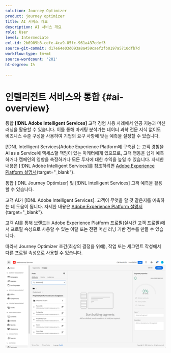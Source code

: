 ```yaml
---
solution: Journey Optimizer
product: journey optimizer
title: AI 서비스 개요
description: AI 서비스 개요
role: User
level: Intermediate
exl-id: 2b6989b3-cefe-4ca9-85fc-961a437edef3
source-git-commit: d17e64e03d093a8a459caef2fb0197a5710dfb7d
workflow-type: tm+mt
source-wordcount: '201'
ht-degree: 1%

---
```


# 인텔리전트 서비스와 통합 {#ai-overview}

통합 **[!DNL Adobe Intelligent Services]** 고객 경험 사용 사례에서 인공 지능과 머신 러닝을 활용할 수 있습니다. 이를 통해 마케팅 분석가는 데이터 과학 전문 지식 없이도 비즈니스 수준 구성을 사용하여 기업의 요구 사항에 맞는 예측을 설정할 수 있습니다.

[!DNL Intelligent Services]Adobe Experience Platform에 구축된 는 고객 경험을 AI as a Service에 액세스할 책임이 있는 마케터에게 있으므로, 고객 행동을 쉽게 예측하거나 캠페인의 영향을 측정하거나 모든 투자에 대한 수익을 높일 수 있습니다. 자세한 내용은 [!DNL Adobe Intelligent Services]를 참조하려면 [Adobe Experience Platform 설명서](https://experienceleague.adobe.com/docs/experience-platform/intelligent-services/home.html){target=&quot;_blank&quot;}.

통합 [!DNL Journey Optimizer] 및 [!DNL Intelligent Services] 고객 예측을 활용할 수 있습니다.

고객 AI가 [!DNL Adobe Intelligent Services]. 고객이 무엇을 할 것 같은지를 예측하는 데 도움이 됩니다. 자세한 내용은 [Adobe Experience Platform 설명서](https://experienceleague.adobe.com/docs/experience-platform/intelligent-services/customer-ai/overview.html){target=&quot;_blank&quot;}.

고객 AI를 통해 브랜드는 Adobe Experience Platform 프로필(실시간 고객 프로필)에서 프로필 속성으로 사용할 수 있는 이탈 또는 전환 머신 러닝 기반 점수를 만들 수 있습니다.

따라서 Journey Optimizer 조건(최상의 결정을 위해), 작업 또는 세그먼트 작성에서 다른 프로필 속성으로 사용할 수 있습니다.

![](assets/customer-ai.png)

